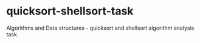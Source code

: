 # quicksort-shellsort-task
Algorithms and Data structures - quicksort and shellsort algorithm analysis task.
